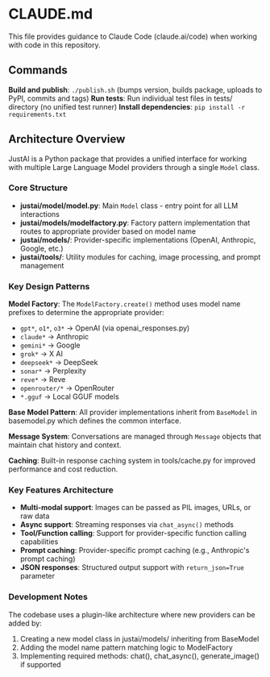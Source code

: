 # CLAUDE.md

This file provides guidance to Claude Code (claude.ai/code) when working with code in this repository.

## Commands

**Build and publish**: `./publish.sh` (bumps version, builds package, uploads to PyPI, commits and tags)
**Run tests**: Run individual test files in tests/ directory (no unified test runner)
**Install dependencies**: `pip install -r requirements.txt`

## Architecture Overview

JustAI is a Python package that provides a unified interface for working with multiple Large Language Model providers through a single `Model` class.

### Core Structure

- **justai/model/model.py**: Main `Model` class - entry point for all LLM interactions
- **justai/models/modelfactory.py**: Factory pattern implementation that routes to appropriate provider based on model name
- **justai/models/**: Provider-specific implementations (OpenAI, Anthropic, Google, etc.)
- **justai/tools/**: Utility modules for caching, image processing, and prompt management

### Key Design Patterns

**Model Factory**: The `ModelFactory.create()` method uses model name prefixes to determine the appropriate provider:
- `gpt*`, `o1*`, `o3*` → OpenAI (via openai_responses.py)
- `claude*` → Anthropic
- `gemini*` → Google
- `grok*` → X AI
- `deepseek*` → DeepSeek
- `sonar*` → Perplexity
- `reve*` → Reve
- `openrouter/*` → OpenRouter
- `*.gguf` → Local GGUF models

**Base Model Pattern**: All provider implementations inherit from `BaseModel` in basemodel.py which defines the common interface.

**Message System**: Conversations are managed through `Message` objects that maintain chat history and context.

**Caching**: Built-in response caching system in tools/cache.py for improved performance and cost reduction.

### Key Features Architecture

- **Multi-modal support**: Images can be passed as PIL images, URLs, or raw data
- **Async support**: Streaming responses via `chat_async()` methods
- **Tool/Function calling**: Support for provider-specific function calling capabilities
- **Prompt caching**: Provider-specific prompt caching (e.g., Anthropic's prompt caching)
- **JSON responses**: Structured output support with `return_json=True` parameter

### Development Notes

The codebase uses a plugin-like architecture where new providers can be added by:
1. Creating a new model class in justai/models/ inheriting from BaseModel
2. Adding the model name pattern matching logic to ModelFactory
3. Implementing required methods: chat(), chat_async(), generate_image() if supported